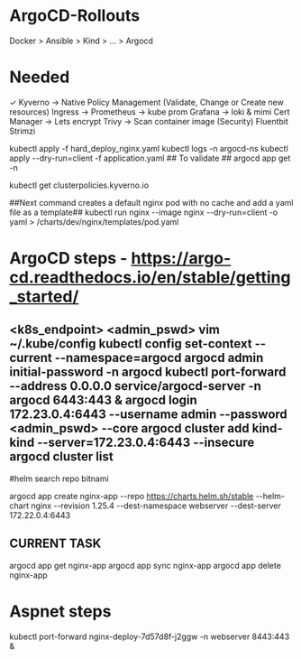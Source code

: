 # ArgoCD-Rollouts
Docker > Ansible > Kind > ... > Argocd

# Needed 
✓ Kyverno    -> Native Policy Management (Validate, Change or Create new resources)
Ingress      ->
Prometheus   -> kube prom
Grafana      -> loki & mimi
Cert Manager -> Lets encrypt
Trivy        -> Scan container image (Security)
Fluentbit
Strimzi

kubectl apply -f hard_deploy_nginx.yaml
kubectl logs <argocd-server-name> -n argocd-ns
kubectl apply --dry-run=client -f application.yaml ## To validate ##
argocd app get <application-name> -n <namespace>


kubectl get clusterpolicies.kyverno.io

##Next command creates a default nginx pod with no cache and add a yaml file as a template## 
kubectl run nginx --image nginx --dry-run=client -o yaml > /charts/dev/nginx/templates/pod.yaml

# ArgoCD steps - https://argo-cd.readthedocs.io/en/stable/getting_started/

<!-- 
argocd admin initial-password -n argocd
#kubectl get secret argocd-initial-admin-secret -n argocd -o jsonpath="{.data.password}" | base64 -d
kubectl port-forward svc/argocd-server -n argocd 6443:443 # --username=admin --password=A_SENHA_POR_FAVOR
argocd login 172.22.0.4:6443
username: admin
password: 9E5iSNhTC1TRbG4A -> decrypt using base64 
#argocd login 127.0.0.1:8080 --username admin --password "$ARGOCD_INITIAL_PASSWORD"
#kubectl config view
--> 
<k8s_endpoint> <admin_pswd>
vim ~/.kube/config
kubectl config set-context --current --namespace=argocd
argocd admin initial-password -n argocd
kubectl port-forward --address 0.0.0.0 service/argocd-server -n argocd 6443:443 &
argocd login 172.23.0.4:6443 --username admin --password <admin_pswd> --core
argocd cluster add kind-kind --server=172.23.0.4:6443 --insecure
argocd cluster list
---
#helm search repo bitnami
<!-- argocd app create nginx-ingress --repo https://charts.helm.sh/stable --helm-chart nginx-ingress --revision 1.24.3 --dest-namespace nginx-ingress --dest-server 172.22.0.4:6443 -->
argocd app create nginx-app --repo https://charts.helm.sh/stable --helm-chart nginx --revision 1.25.4 --dest-namespace webserver --dest-server 172.22.0.4:6443
## CURRENT TASK ##
argocd app get nginx-app
argocd app sync nginx-app
argocd app delete nginx-app

# Aspnet steps

kubectl port-forward nginx-deploy-7d57d8f-j2ggw -n webserver 8443:443 &